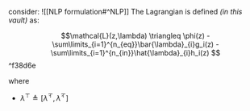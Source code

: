 consider: ![[NLP formulation#^NLP]]
The Lagrangian is defined *(in this vault)* as:

$$\mathcal{L}(z,\lambda) \triangleq \phi(z) - \sum\limits_{i=1}^{n_{eq}}\bar{\lambda}_{i}g_i(z) - \sum\limits_{i=1}^{n_{in}}\hat{\lambda}_{i}h_i(z) $$ ^f38d6e

where
- $\lambda^{\top} \triangleq [\bar{\lambda}^{\top}, \hat{\lambda}^{\top}]$


